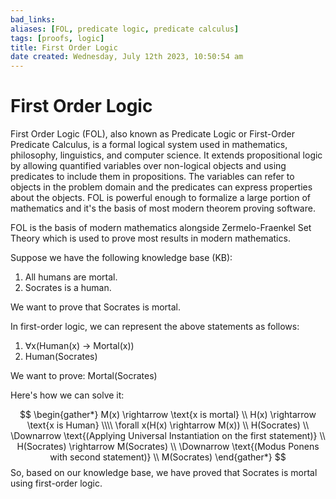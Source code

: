 ```yaml
---
bad_links: 
aliases: [FOL, predicate logic, predicate calculus]
tags: [proofs, logic]
title: First Order Logic
date created: Wednesday, July 12th 2023, 10:50:54 am
---
```


# First Order Logic

First Order Logic (FOL), also known as Predicate Logic or First-Order Predicate Calculus, is a formal logical system used in mathematics, philosophy, linguistics, and computer science. It extends propositional logic by allowing quantified variables over non-logical objects and using predicates to include them in propositions. The variables can refer to objects in the problem domain and the predicates can express properties about the objects. FOL is powerful enough to formalize a large portion of mathematics and it's the basis of most modern theorem proving software.

FOL is the basis of modern mathematics alongside Zermelo-Fraenkel Set Theory which is used to prove most results in modern mathematics.

Suppose we have the following knowledge base (KB):

1. All humans are mortal.
2. Socrates is a human.

We want to prove that Socrates is mortal.

In first-order logic, we can represent the above statements as follows:

1. ∀x(Human(x) → Mortal(x))
2. Human(Socrates)

We want to prove: Mortal(Socrates)

Here's how we can solve it:

$$
\begin{gather*} 
M(x) \rightarrow \text{x is mortal} \\
H(x) \rightarrow \text{x is Human} \\\\
\forall x(H(x) \rightarrow M(x)) \\
H(Socrates) \\
\Downarrow \text{(Applying Universal Instantiation on the first statement)} \\
H(Socrates) \rightarrow M(Socrates) \\
\Downarrow \text{(Modus Ponens with second statement)} \\
M(Socrates)
\end{gather*}
$$
So, based on our knowledge base, we have proved that Socrates is mortal using first-order logic.
